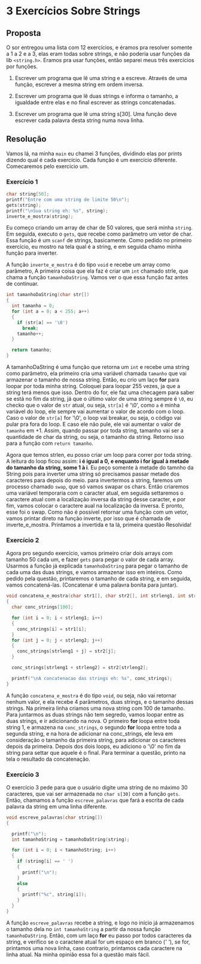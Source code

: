 # 3 Exercícios Sobre Strings

## Proposta

O sor entregou uma lista com 12 exercícios, e éramos pra resolver somente a 1 a 2 e a 3, elas eram todas sobre strings, e não poderia usar funções da lib `<string.h>`. Eramos pra usar funções, então separei meus três exercícios por funções.

1. Escrever um programa que lê uma string e a escreve. Através de uma função, escrever a mesma string em ordem inversa.

2. Escrever um programa que lê duas strings e informa o tamanho, a igualdade entre elas e no final escrever as strings concatenadas.

3. Escrever um programa que lê uma string s\[30\]. Uma função deve escrever cada palavra desta string numa nova linha.

## Resolução

Vamos lá, na minha `main` eu chamei 3 funções, dividindo elas por prints dizendo qual é cada exercício. Cada função é um exercício diferente. Comecaremos pelo exercicio um.

### Exercício 1

```c
char string[50];
printf("Entre com uma string de limite 50\n");
gets(string);
printf("\nSua string eh: %s", string);
inverte_e_mostra(string);
```

Eu começo criando um array de char de 50 valores, que será minha `string`. Em seguida, executo o `gets`, que recebe como parâmetro um vetor de char. Essa função é um `scanf` de strings, basicamente. Como pedido no primeiro exercício, eu mostro na tela qual é a string, e em seguida chamo minha função para inverter.

A função `inverte_e_mostra` é do tipo `void` e recebe um array como parâmetro, A primeira coisa que ela faz é criar um `int` chamado strle, que chama a função `tamanhoDaString`. Vamos ver o que essa função faz antes de continuar.

```c
int tamanhoDaString(char str[])
{
  int tamanho = 0;
  for (int a = 0; a < 255; a++)
  {
    if (str[a] == '\0')
      break;
    tamanho++;
  }

  return tamanho;
}
```

A tamanhoDaString é uma função que retorna um `int` e recebe uma string como parâmetro, ela primeiro cria uma variável chamada `tamanho` que vai armazenar o tamanho de nossa string. Então, eu crio um laço **for** para loopar por toda minha string. Coloquei para loopar 255 vezes, ja que a string terá menos que isso. Dentro do for, ele faz uma checagem para saber se está no fim da string, já que o último valor de uma string sempre é `\0`, eu checko que o valor de `str` atual, ou seja, `str[a]` é '\0', como `a` é minha variável do loop, ele sempre vai aumentar o valor de acordo com o loop. Caso o valor de `str[a]` for '\0', o loop vai breakar, ou seja, o código vai pular pra fora do loop. E caso ele não pule, ele vai aumentar o valor de `tamanho` em +1. Assim, quando passar por toda string, tamanho vai ser a quantidade de char da string, ou seja, o tamanho da string. Retorno isso para a função com `return tamanho`.

Agora que temos strlen, eu posso criar um loop para correr por toda string. A leitura do loop ficou assim: **i é igual a 0, e enquanto i for igual à metade do tamanho da string, some 1 à i**. Eu peço somente à metade do tamnho da String pois para inverter uma string só precisamos passar metade dos caracteres para depois do meio. para invertermos a string, faremos um processo chamado `swap`, que só vamos swapar os chars. Então criaremos uma variável temporaria com o caracter atual, em seguida settaremos o caractere atual com a localização inversa da string desse caracter, e por fim, vamos colocar o caractere aual na localização da inversa. E pronto, esse foi o swap. Como não é possível retornar uma função com um vetor, vamos printar direto na função inverte, por isso que é chamada de inverte_e_mostra. Printamos a invertida e ta lá, primeira questão Resolvida!

### Exercício 2

Agora pro segundo exercício, vamos primeiro criar dois arrays com tamanho 50 cada um, e fazer `gets` para pegar o valor de cada array. Usarmos a função já explicada `tamanhoDaString` para pegar o tamanho de cada uma das duas strings, e vamos armazenar isso em inteiros. Como pedido pela questão, printaremos o tamanho de cada string, e em seguida, vamos concatená-las. (Concatenar é uma palavra bonita para juntar).

```c
void concatena_e_mostra(char str1[], char str2[], int strleng1, int strleng2)
{
  char conc_strings[100];

  for (int i = 0; i < strleng1; i++)
  {
    conc_strings[i] = str1[i];
  }
  for (int j = 0; j < strleng2; j++)
  {
    conc_strings[strleng1 + j] = str2[j];
  }

  conc_strings[strleng1 + strleng2] = str2[strleng2];

  printf("\nA concatenacao das strings eh: %s", conc_strings);
}
```

A função `concatena_e_mostra` é do tipo `void`, ou seja, não vai retornar nenhum valor, e ela recebe 4 parâmetros, duas strings, e o tamanho dessas strings.
Na primeira linha criamos uma nova string com 100 de tamanho. Para juntarmos as duas strings não tem segredo, vamos loopar entre as duas strings, e ir adicionando na nova.
O primeiro **for** loopa entre toda string 1, e armazena na `conc_strings`, o segundo **for** loopa entre toda a segunda string, e na hora de adicionar na conc_strings, ele leva em consideração o tamanho da primeira string, para adicionar os caracteres depois da primeira. Depois dos dois loops, eu adiciono o '\0' no fim da string para settar que aquele é o final. Para terminar a questão, printo na tela o resultado da concatenação.

### Exercício 3

O exercício 3 pede para que o usuário digite uma string de no máximo 30 caracteres, que vai ser armazenada no `char s[30]` com a função `gets`. Então, chamamos a função `escreve_palavras` que fará a escrita de cada palavra da string em uma linha diferente.

```c
void escreve_palavras(char string[])
{

  printf("\n");
  int tamanhoString = tamanhoDaString(string);

  for (int i = 0; i < tamanhoString; i++)
  {
    if (string[i] == ' ')
    {
      printf("\n");
    }
    else
    {
      printf("%c", string[i]);
    }
  }
}
```

A função `escreve_palavras` recebe a string, e logo no início já armazenamos o tamanho dela no `int tamanhoString` a partir da nossa função `tamanhoDaString`. Então, com um laço **for** eu passo por todos caracteres da string, e verifico se o caractere atual for um espaço em branco (_' '_), se for, printamos uma nova linha, caso contrario, printamos cada caractere na linha atual. Na minha opinião essa foi a questão mais fácil.
